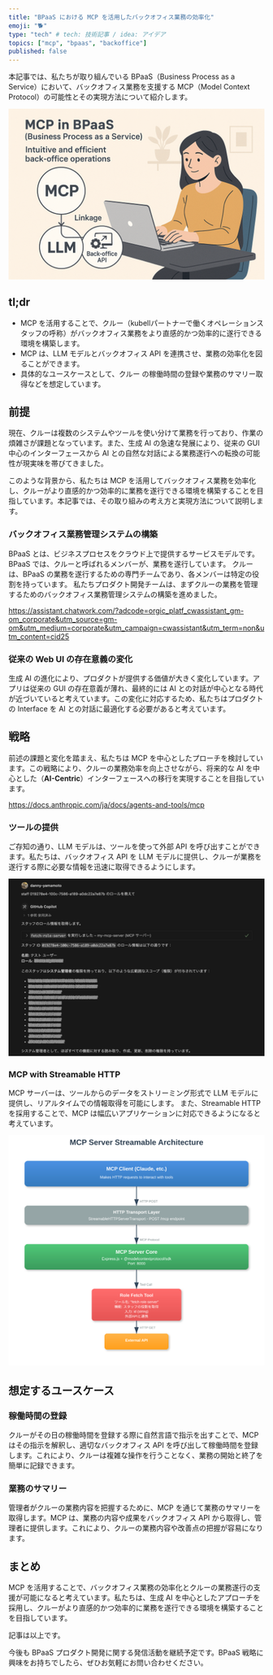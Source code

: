 ```yaml
---
title: "BPaaS における MCP を活用したバックオフィス業務の効率化"
emoji: "🐕"
type: "tech" # tech: 技術記事 / idea: アイデア
topics: ["mcp", "bpaas", "backoffice"]
published: false
---
```

本記事では、私たちが取り組んでいる BPaaS（Business Process as a Service）において、バックオフィス業務を支援する MCP（Model Context Protocol）の可能性とその実現方法について紹介します。

![crew](/images/723f0416882058-b.png)

## tl;dr

- MCP を活用することで、クルー（kubellパートナーで働くオペレーションスタッフの呼称）がバックオフィス業務をより直感的かつ効率的に遂行できる環境を構築します。
- MCP は、LLM モデルとバックオフィス API を連携させ、業務の効率化を図ることができます。
- 具体的なユースケースとして、クルー の稼働時間の登録や業務のサマリー取得などを想定しています。

## 前提

現在、クルーは複数のシステムやツールを使い分けて業務を行っており、作業の煩雑さが課題となっています。また、生成 AI の急速な発展により、従来の GUI 中心のインターフェースから AI との自然な対話による業務遂行への転換の可能性が現実味を帯びてきました。

このような背景から、私たちは MCP を活用してバックオフィス業務を効率化し、クルーがより直感的かつ効率的に業務を遂行できる環境を構築することを目指しています。本記事では、その取り組みの考え方と実現方法について説明します。

### バックオフィス業務管理システムの構築

BPaaS とは、ビジネスプロセスをクラウド上で提供するサービスモデルです。BPaaS では、クルーと呼ばれるメンバーが、業務を遂行しています。
クルーは、BPaaS の業務を遂行するための専門チームであり、各メンバーは特定の役割を持っています。
私たちプロダクト開発チームは、まずクルーの業務を管理するためのバックオフィス業務管理システムの構築を進めました。

https://assistant.chatwork.com/?adcode=orgic_platf_cwassistant_gm-om_corporate&utm_source=gm-om&utm_medium=corporate&utm_campaign=cwassistant&utm_term=non&utm_content=cid25

### 従来の Web UI の存在意義の変化

生成 AI の進化により、プロダクトが提供する価値が大きく変化しています。アプリは従来の GUI の存在意義が薄れ、最終的には AI との対話が中心となる時代が近づいていると考えています。この変化に対応するため、私たちはプロダクトの Interface を AI との対話に最適化する必要があると考えています。

## 戦略

前述の課題と変化を踏まえ、私たちは MCP を中心としたプローチを検討しています。この戦略により、クルーの業務効率を向上させながら、将来的な AI を中心とした（**AI-Centric**）インターフェースへの移行を実現することを目指しています。

https://docs.anthropic.com/ja/docs/agents-and-tools/mcp

### ツールの提供

ご存知の通り、LLM モデルは、ツールを使って外部 API を呼び出すことができます。私たちは、バックオフィス API を LLM モデルに提供し、クルーが業務を遂行する際に必要な情報を迅速に取得できるようにします。

![alt text](/images/723f0416882058-a.png)

### MCP with Streamable HTTP

MCP サーバーは、ツールからのデータをストリーミング形式で LLM モデルに提供し、リアルタイムでの情報取得を可能にします。
また、Streamable HTTP を採用することで、MCP は幅広いアプリケーションに対応できるようになると考えています。

![architecture](/images/723f0416882058-c.svg)

## 想定するユースケース

### 稼働時間の登録

クルーがその日の稼働時間を登録する際に自然言語で指示を出すことで、MCP はその指示を解釈し、適切なバックオフィス API を呼び出して稼働時間を登録します。これにより、クルーは複雑な操作を行うことなく、業務の開始と終了を簡単に記録できます。

### 業務のサマリー

管理者がクルーの業務内容を把握するために、MCP を通じて業務のサマリーを取得します。MCP は、業務の内容や成果をバックオフィス API から取得し、管理者に提供します。これにより、クルーの業務内容や改善点の把握が容易になります。

## まとめ

MCP を活用することで、バックオフィス業務の効率化とクルーの業務遂行の支援が可能になると考えています。私たちは、生成 AI を中心としたアプローチを採用し、クルーがより直感的かつ効率的に業務を遂行できる環境を構築することを目指しています。

記事は以上です。

今後も BPaaS プロダクト開発に関する発信活動を継続予定です。BPaaS 戦略に興味をお持ちでしたら、ぜひお気軽にお問い合わせください。
